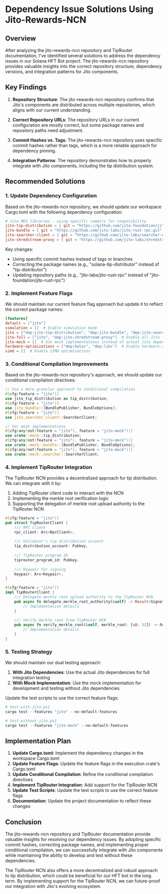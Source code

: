 # Dependency Issue Solutions Using Jito-Rewards-NCN

## Overview

After analyzing the jito-rewards-ncn repository and TipRouter documentation, I've identified several solutions to address the dependency issues in our Solana HFT Bot project. The jito-rewards-ncn repository provides valuable insights into the correct repository structure, dependency versions, and integration patterns for Jito components.

## Key Findings

1. **Repository Structure**: The jito-rewards-ncn repository confirms that Jito's components are distributed across multiple repositories, which aligns with our current understanding.

2. **Correct Repository URLs**: The repository URLs in our current configuration are mostly correct, but some package names and repository paths need adjustment.

3. **Commit Hashes vs. Tags**: The jito-rewards-ncn repository uses specific commit hashes rather than tags, which is a more reliable approach for dependency pinning.

4. **Integration Patterns**: The repository demonstrates how to properly integrate with Jito components, including the tip distribution system.

## Recommended Solutions

### 1. Update Dependency Configuration

Based on the jito-rewards-ncn repository, we should update our workspace Cargo.toml with the following dependency configuration:

```toml
# Jito MEV libraries - using specific commits for compatibility
jito-tip-distribution = { git = "https://github.com/jito-foundation/jito-solana.git", rev = "d7f139c", package = "solana-tip-distributor" }
jito-bundle = { git = "https://github.com/jito-labs/jito-rust-rpc.git", rev = "81ebd23", package = "jito-sdk-rust" }
jito-searcher-client = { git = "https://github.com/jito-labs/searcher-examples.git", rev = "51fb639", package = "jito-searcher-client" }
jito-shredstream-proxy = { git = "https://github.com/jito-labs/shredstream-proxy.git", branch = "master", package = "jito-shredstream-proxy" }
```

Key changes:
- Using specific commit hashes instead of tags or branches
- Correcting the package names (e.g., "solana-tip-distributor" instead of "tip-distributor")
- Updating repository paths (e.g., "jito-labs/jito-rust-rpc" instead of "jito-foundation/jito-rust-rpc")

### 2. Implement Feature Flags

We should maintain our current feature flag approach but update it to reflect the correct package names:

```toml
[features]
default = ["jito"]
simulation = []  # Enable simulation mode
jito = ["dep:jito-tip-distribution", "dep:jito-bundle", "dep:jito-searcher-client"]  # Enable Jito MEV features
jito-full = ["jito", "dep:jito-shredstream-proxy"]  # Enable all Jito features including ShredStream
jito-mock = []  # Use mock implementations instead of actual Jito dependencies
hardware-optimizations = ["dep:hwloc", "dep:libc"]  # Enable hardware-aware optimizations
simd = []  # Enable SIMD optimizations
```

### 3. Conditional Compilation Improvements

Based on the jito-rewards-ncn repository's approach, we should update our conditional compilation directives:

```rust
// Use a more granular approach to conditional compilation
#[cfg(feature = "jito")]
use jito_tip_distribution as tip_distribution;
#[cfg(feature = "jito")]
use jito_bundle::{BundlePublisher, BundleOptions};
#[cfg(feature = "jito")]
use jito_searcher_client::SearcherClient;

// For mock implementations
#[cfg(any(not(feature = "jito"), feature = "jito-mock"))]
use crate::mock::tip_distribution;
#[cfg(any(not(feature = "jito"), feature = "jito-mock"))]
use crate::mock::bundle::{BundlePublisher, BundleOptions};
#[cfg(any(not(feature = "jito"), feature = "jito-mock"))]
use crate::mock::searcher::SearcherClient;
```

### 4. Implement TipRouter Integration

The TipRouter NCN provides a decentralized approach for tip distribution. We can integrate with it by:

1. Adding TipRouter client code to interact with the NCN
2. Implementing the merkle root verification logic
3. Supporting the delegation of merkle root upload authority to the TipRouter NCN

```rust
#[cfg(feature = "jito")]
pub struct TipRouterClient {
    /// RPC client
    rpc_client: Arc<RpcClient>,
    
    /// Validator's tip distribution account
    tip_distribution_account: Pubkey,
    
    /// TipRouter program ID
    tiprouter_program_id: Pubkey,
    
    /// Keypair for signing
    keypair: Arc<Keypair>,
}

#[cfg(feature = "jito")]
impl TipRouterClient {
    /// Delegate merkle root upload authority to the TipRouter NCN
    pub async fn delegate_merkle_root_authority(&self) -> Result<Signature, ClientError> {
        // Implementation details
    }
    
    /// Verify merkle root from TipRouter NCN
    pub async fn verify_merkle_root(&self, merkle_root: [u8; 32]) -> Result<bool, ClientError> {
        // Implementation details
    }
}
```

### 5. Testing Strategy

We should maintain our dual testing approach:

1. **With Jito Dependencies**: Use the actual Jito dependencies for full integration testing
2. **With Mock Implementation**: Use the mock implementation for development and testing without Jito dependencies

Update the test scripts to use the correct feature flags:

```powershell
# test-with-jito.ps1
cargo test --features "jito" --no-default-features

# test-without-jito.ps1
cargo test --features "jito-mock" --no-default-features
```

## Implementation Plan

1. **Update Cargo.toml**: Implement the dependency changes in the workspace Cargo.toml
2. **Update Feature Flags**: Update the feature flags in the execution crate's Cargo.toml
3. **Update Conditional Compilation**: Refine the conditional compilation directives
4. **Implement TipRouter Integration**: Add support for the TipRouter NCN
5. **Update Test Scripts**: Update the test scripts to use the correct feature flags
6. **Documentation**: Update the project documentation to reflect these changes

## Conclusion

The jito-rewards-ncn repository and TipRouter documentation provide valuable insights for resolving our dependency issues. By adopting specific commit hashes, correcting package names, and implementing proper conditional compilation, we can successfully integrate with Jito components while maintaining the ability to develop and test without these dependencies.

The TipRouter NCN also offers a more decentralized and robust approach to tip distribution, which could be beneficial for our HFT bot in the long term. By implementing support for the TipRouter NCN, we can future-proof our integration with Jito's evolving ecosystem.